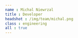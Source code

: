 ```yaml
---
name : Michal Niewrzal
title : Developer
headshot : /img/team/michal.png
class : engineering
all : true
---
```

